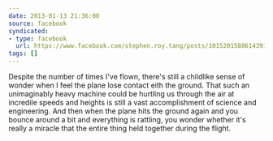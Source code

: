 ```yaml
---
date: 2013-01-13 21:36:00
source: facebook
syndicated:
- type: facebook
  url: https://www.facebook.com/stephen.roy.tang/posts/10152015886143912
tags: []
---
```


Despite the number of times I've flown, there's still a childlike sense of wonder when I feel the plane lose contact eith the ground. That such an unimaginably heavy machine could be hurtling us through the air at incredile speeds and heights is still a vast accomplishment of science and engineering.  And then when the plane hits the ground again and you bounce around a bit and everything is rattling, you wonder whether it's really a miracle that the entire thing held together during the flight.